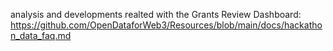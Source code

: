 analysis and developments realted with the Grants Review Dashboard: https://github.com/OpenDataforWeb3/Resources/blob/main/docs/hackathon_data_faq.md
